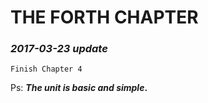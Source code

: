 THE FORTH CHAPTER
================================

### *2017-03-23 update*
	Finish Chapter 4

Ps: __*The unit is basic and simple*.__	

